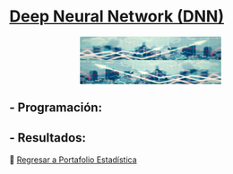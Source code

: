 # [Deep Neural Network (DNN)](https://github.com/MMiranda777/Machine-Learning/tree/main/Deep%20Neural%20Network%20(DNN))
<img src="Media/bay1.png" width="50%" style="display: block; margin: auto;" /><img src="Media/bay2.png" width="50%" style="display: block; margin: auto;" />
## - Programación:
## - Resultados:
:blue_book: [Regresar a Portafolio Estadística](https://github.com/MMiranda777/Machine-Learning)
